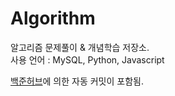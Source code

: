 # Algorithm
알고리즘 문제풀이 & 개념학습 저장소.   
사용 언어 : MySQL, Python, Javascript

[백준허브](https://github.com/BaekjoonHub/BaekjoonHub)에 의한 자동 커밋이 포함됨.
